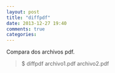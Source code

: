 ```yaml
---
layout: post
title: "diffpdf"
date: 2013-12-27 19:40
comments: true
categories: 
---
```

Compara dos archivos pdf.

>$ diffpdf archivo1.pdf archivo2.pdf

